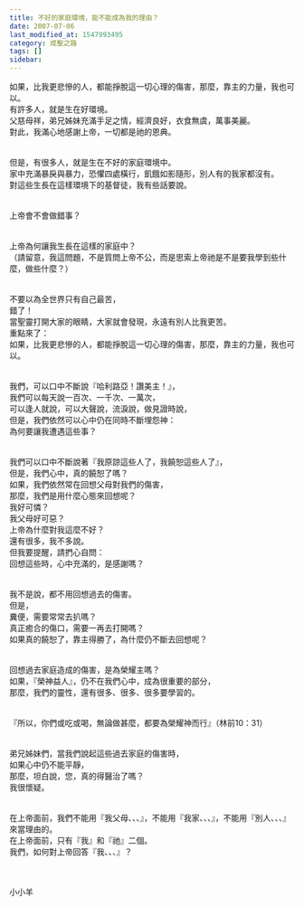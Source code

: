 ```yaml
---
title: 不好的家庭環境，能不能成為我的理由？
date: 2007-07-06
last_modified_at: 1547993495
category: 成聖之路
tags: []
sidebar: 
---
```


<p>如果，比我更悲慘的人，都能掙脫這一切心理的傷害，那麼，靠主的力量，我也可以。<br/><!--more-->有許多人，就是生在好環境。<br/>父慈母祥，弟兄姊妹充滿手足之情，經濟良好，衣食無虞，萬事美麗。<br/>對此，我滿心地感謝上帝，一切都是祂的恩典。<br/><br/><br/>但是，有很多人，就是生在不好的家庭環境中。<br/>家中充滿暴戾與暴力，恐懼四處橫行，飢餓如影隨形，別人有的我家都沒有。<br/>對這些生長在這樣環境下的基督徒，我有些話要說。<br/><br/><br/>上帝會不會做錯事？<br/><br/><br/>上帝為何讓我生長在這樣的家庭中？<br/>（請留意，我這問題，不是質問上帝不公，而是思索上帝祂是不是要我學到些什麼，做些什麼？）<br/><br/><br/>不要以為全世界只有自己最苦，<br/>錯了！<br/>當聖靈打開大家的眼睛，大家就會發現，永遠有別人比我更苦。<br/>重點來了：<br/>如果，比我更悲慘的人，都能掙脫這一切心理的傷害，那麼，靠主的力量，我也可以。<br/><br/><br/>我們，可以口中不斷說『哈利路亞！讚美主！』，<br/>我們可以每天說一百次、一千次、一萬次，<br/>可以逢人就說，可以大聲說，流淚說，做見證時說，<br/>但是，我們依然可以心中仍在同時不斷埋怨神：<br/>為何要讓我遭遇這些事？<br/><br/><br/>我們可以口中不斷說著『我原諒這些人了，我饒恕這些人了』，<br/>但是，我們心中，真的饒恕了嗎？<br/>如果，我們依然常在回想父母對我們的傷害，<br/>那麼，我們是用什麼心態來回想呢？<br/>我好可憐？<br/>我父母好可惡？<br/>上帝為什麼對我這麼不好？<br/>還有很多，我不多說。<br/>但我要提醒，請捫心自問：<br/>回想這些時，心中充滿的，是感謝嗎？<br/><br/><br/>我不是說，都不用回想過去的傷害。<br/>但是，<br/>糞便，需要常常去扒嗎？<br/>真正癒合的傷口，需要一再去打開嗎？<br/>如果真的饒恕了，靠主得勝了，為什麼仍不斷去回想呢？<br/><br/><br/>回想過去家庭造成的傷害，是為榮耀主嗎？<br/>如果，『榮神益人』，仍不在我們心中，成為很重要的部分，<br/>那麼，我們的靈性，還有很多、很多、很多要學習的。<br/><br/><br/>『所以，你們或吃或喝，無論做甚麼，都要為榮耀神而行』（林前10：31）<br/><br/><br/>弟兄姊妹們，當我們說起這些過去家庭的傷害時，<br/>如果心中仍不能平靜，<br/>那麼，坦白說，您，真的得醫治了嗎？<br/>我很懷疑。<br/><br/><br/>在上帝面前，我們不能用『我父母、、、』，不能用『我家、、、』，不能用『別人、、、』來當理由的。<br/>在上帝面前，只有『我』和『祂』二個。<br/>我們，如何對上帝回答『我、、、』？<br/><br/><br/><br/>小小羊<br/></p><p> </p><br/><br/><br/>